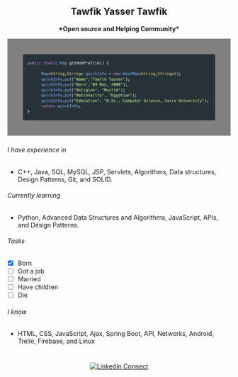 <p align="center">
 <!--<img width="100px" src="https://avatars1.githubusercontent.com/u/54971231?s=460&u=a9fe7887c665721a4773432f7393e87cc5490ff1&v=4" align="center" alt="GitHub Tawfik Image" />-->
 <h2 align="center">Tawfik Yasser Tawfik</h2>
  <p align="center"><strong>*Open source and Helping Community*</strong></p>
</p>

  <p align="center">
	
![alt text](https://github.com/TawfikYasser/TawfikYasser/blob/master/carbon.png)   

  </p>

  


<!--```java
public static Map gitHubProfile() {

	  Map<String,String> quickInfo = new HashMap<String,String>();  
	+ quickInfo.put("Name","Tawfik Yasser");
	- quickInfo.put("Name","Tawfik Yasser");
	  quickInfo.put("Born","09 May, 2000");
	  quickInfo.put("Religion", "Muslim");
	  quickInfo.put("Nationality", "Egyptian");
	  quickInfo.put("Education", "B.Sc., Computer Science, Cairo University");
	  return quickInfo;-->

<!--
###### Languages
[![C++](https://img.shields.io/badge/-C++-000?&logo=c%2b%2b&logoColor=00599C)](https://github.com/TawfikYasser?tab=repositories&q=&type=&language=c++)
[![Java](https://img.shields.io/badge/-Java-000?&logo=Java&logoColor=007396)](https://github.com/TawfikYasser?tab=repositories&q=&type=&language=java)
![SQL](https://img.shields.io/badge/-SQL-000?&logo=MySQL&logoColor=4479A1)
###### Technologies
![Spring](https://img.shields.io/badge/-Spring-000?&logo=Spring)
![Linux](https://img.shields.io/badge/-Linux-000?&logo=Linux&logoColor=FCC624)
-->

###### I have experience in 
* C++, Java, SQL, MySQL, JSP, Servlets, Algorithms, Data structures, Design Patterns, Git, and SOLID.

###### Currently learning
* Python, Advanced Data Structures and Algorithms, JavaScript, APIs, and Design Patterns.

###### Tasks

- [x] Born
- [ ] Got a job
- [ ] Married
- [ ] Have children
- [ ] Die

###### I know
* HTML, CSS, JavaScript, Ajax, Spring Boot, API, Networks, Android, Trello, Firebase, and Linux

#
   <p align="center">
      <a href="https://www.linkedin.com/in/tawfikyasser/" target="_blank">
      <img alt="LinkedIn Connect" src="https://img.shields.io/static/v1?color=red&label=linkedin&logo=linkedin&logoColor=white&style=for-the-badge&message=Connect" />
    </a>
  </p>
